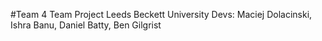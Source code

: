 #Team 4 Team Project Leeds Beckett University
Devs: Maciej Dolacinski, Ishra Banu, Daniel Batty, Ben Gilgrist
